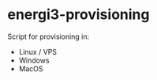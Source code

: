 # energi3-provisioning

Script for provisioning in: <br>

- Linux / VPS <br>
- Windows <br>
- MacOS <br>


